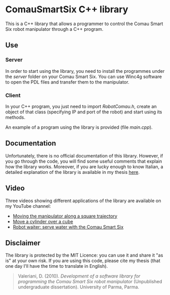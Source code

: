 # ComauSmartSix C++ library
This is a C++ library that allows a programmer to control the Comau Smart Six robot manipulator through a C++ program.

## Use
### Server
In order to start using the library, you need to install the programmes under the *server* folder on your Comau Smart Six. You can use Winc4g software to open the PDL files and transfer them to the manipulator.

### Client
In your C++ program, you just need to import *RobotComau.h*, create an object of that class (specifying IP and port of the robot) and start using its methods.

An example of a program using the library is provided (file *main.cpp*).

## Documentation
Unfortunately, there is no official documentation of this library. However, if you go through the code, you will find some useful comments that explain how the library works. Moreover, if you are lucky enough to know Italian, a detailed explanation of the library is available in my thesis [here](http://www.davidevaleriani.it/pub/TesiTriennale.pdf).

## Video
Three videos showing different applications of the library are available on my YouTube channel:

- [Moving the manipulator along a square trajectory](https://www.youtube.com/watch?v=G0NI2mqA2xA)
- [Move a cylinder over a cube](https://www.youtube.com/watch?v=Sc2YGcCQXVM)
- [Robot waiter: serve water with the Comau Smart Six](https://www.youtube.com/watch?v=oyJ-pXyIe_I)

## Disclaimer
The library is protected by the MIT Licence: you can use it and share it "as is" at your own risk.
If you are using this code, please cite my thesis (that one day I'll have the time to translate in English).
> Valeriani, D. (2010). *Development of a software library for programming the Comau Smart Six robot manipulator* (Unpublished undergraduate dissertation). University of Parma, Parma.

